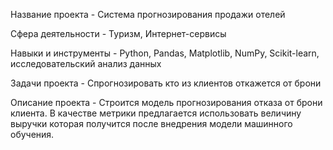 Название проекта - Система прогнозирования продажи отелей

Сфера деятельности - Туризм, Интернет-сервисы

Навыки и инструменты - Python, Pandas, Matplotlib, NumPy, Scikit-learn, исследовательский анализ данных

Задачи проекта - Спрогнозировать кто из клиентов откажется от брони

Описание проекта - Строится модель прогнозирования отказа от брони клиента. В качестве метрики предлагается использовать величину выручки которая получится после внедрения модели машинного обучения.
